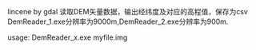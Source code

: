 lincene by gdal
读取DEM矢量数据，输出经纬度及对应的高程值，保存为csv
DemReader_1.exe分辨率为9000m,DemReader_2.exe分辨率为900m.

usage:
    DemReader_x.exe myfile.img